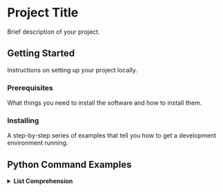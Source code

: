 
# Project Title

Brief description of your project.

## Getting Started

Instructions on setting up your project locally.

### Prerequisites

What things you need to install the software and how to install them.

### Installing

A step-by-step series of examples that tell you how to get a development environment running.

## Python Command Examples

<details>
  <summary><b>List Comprehension</b></summary>

  ```python
  # Example-1: list comprehension - for loop
  >>> mylist=["alice", "bob"]
  >>> [ name.upper() for name in mylist] #[ <LOOP_ACTION> for <VARS> in <LOOP_ITER> ]
  ['ALICE', 'BOB']

  # Example-2: from list comprehension can be exposed to other python object - like tuple 
  >>> names = ["Alice", "Max", "Rose", "Jimmy"]
  >>> mylist = [ ("length", len(name) * 2) for name in names ]
  >>> print(mylist)
  [('length', 10), ('length', 6), ('length', 8), ('length', 10)]
  >>> print(type(mylist))
  <class 'list'>
  >>> print(type(mylist[0]))
  <class 'tuple'>

  # Example-3: from list comprehension can be exposed to other python object - like dictionary
  >>> names = ["Alice", "Max", "Rose", "Jimmy"]
  >>> mylist = [ {name:len(name)} for name in names ]
  >>> print(mylist)
  [{'Alice': 5}, {'Max': 3}, {'Rose': 4}, {'Jimmy': 5}]
  >>> print(type(mylist))
  <class 'list'>
  >>> print(type(mylist[0]))
  <class 'dict'>

  # Example-4: Adding conditionals statement 
  >>> numbers=[2,4,3,5,4,6,9,3,4]
  >>> [print(f"Even {i}") if i % 2 == 0 else print(f"Not even {i}") for i in set(numbers)] 
  Even 2
  Not even 3
  Even 4
  Not even 5
  Even 6
  Not even 9

  # Example-5: List to string concatenation 
  >>> my_list = [0, 1, 2, 3, 4]
  >>> my_string = ",".join([str(i) for i in my_list])
  >>> print(my_string)
  0,1,2,3,4

  # Example-6: MAX, MIN, SUM
  >>> min([ num for num in range(0,100) if num % 3 == 0 ])
  0
  >>> max([ num for num in range(0,100) if num % 3 == 0 ])
  99
  >>> sum([ num for num in range(0,100) if num % 3 == 0 ])
  1683
  ```

  <details>
    <summary><b>Other Comprehension</b></summary>

    ```python
    #Example-1: Dict. comprehension
    >>> { f"player-{num}":num for num in range(0,5) }
    {'player-0': 0, 'player-1': 1, 'player-2': 2, 'player-3': 3, 'player-4': 4}

    #Example-2: list comprehension to create a list of tuples, then turn the tuples into dict keys and values:
    >>> list_tuples= [ (f"player-{num}",num) for num in range(0,5) ]
    >>> print(list_tuples)
    [('player-0', 0), ('player-1', 1), ('player-2', 2), ('player-3', 3), ('player-4', 4)]
    >>> { key:value for (key, value) in list_tuples }
    {'player-0': 0, 'player-1': 1, 'player-2': 2, 'player-3': 3, 'player-4': 4}

    #Example-3: Set comprehension 
    >>> my_set={num for num in [1,2,3,4]}
    >>> print(my_set)
    {1, 2, 3, 4}
    >>> 

    #Example-4: Generator expression 
    >>> [ i ** 2 for i in range(10) if i%2 == 0]
    [0, 4, 16, 36, 64]
    >>> ( i ** 2 for i in range(10) if i%2 == 0)
    <generator object <genexpr> at 0x100daeac0>
    >>> gen_exp=( i ** 2 for i in range(10) if i%2 == 0 )
    >>> [ print(num) for num in gen_exp ]
    0
    4
    16
    36
    64
    >>>

    #timeit
    ```    
  </details>
